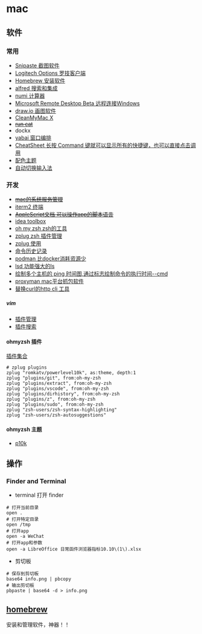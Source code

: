 # mac

## 软件

### 常用

- [Snipaste 截图软件](https://www.snipaste.com/)
- [Logitech Options 罗技客户端](https://www.logitech.com.cn/zh-cn/software/options.html)
- [Homebrew 安装软件](https://brew.sh)
- [alfred 搜索和集成](https://www.alfredapp.com/)
- [numi 计算器](https://github.com/nikolaeu/numi/wiki)
- [Microsoft Remote Desktop Beta 远程连接Windows](https://install.appcenter.ms/orgs/rdmacios-k2vy/apps/microsoft-remote-desktop-for-mac/distribution_groups/all-users-of-microsoft-remote-desktop-for-mac)
- [draw.io 画图软件](https://app.diagrams.net/)
- [CleanMyMac X](https://cleanmymac.com/)
- ~~[run cat](https://apps.apple.com/cn/app/runcat/id1429033973?mt=12)~~
- dockx
- [yabai 窗口编排](https://github.com/koekeishiya/yabai)
- [CheatSheet 长按 Command 键就可以显示所有的快捷键，也可以直接点击调用](https://www.mediaatelier.com/CheatSheet/)
- [配色主题](https://draculatheme.com/)
- [自动切换输入法](https://github.com/itsuhane/SwitchKey)

### 开发

- ~~[mac的系统服务管理](https://www.launchd.info/)~~
- [iterm2 终端](https://iterm2.com/)
- ~~[AppleScript文档 可以操作app的脚本语言](https://developer.apple.com/library/archive/documentation/AppleScript/Conceptual/AppleScriptLangGuide/introduction/ASLR_intro.html)~~
- [idea toolbox](https://www.jetbrains.com/toolbox-app/)
- [oh my zsh zsh的工具](https://ohmyz.sh/)
- [zplug zsh 插件管理](https://github.com/zplug/zplug)
- [zplug 使用](https://www.jkg.tw/p2965/)
- [命令历史记录](https://github.com/ellie/atuin)
- [podman 比docker消耗资源少](https://podman.io/)
- [lsd 功能强大的ls](https://github.com/lsd-rs/lsd)
- [绘制多个主机的 ping 时间图,通过标志绘制命令的执行时间--cmd](https://github.com/orf/gping)
- [proxyman mac平台抓包软件](https://proxyman.io/)
- [替换curl的http cli 工具](https://github.com/httpie/cli)

##### vim

- [插件管理](https://github.com/VundleVim/Vundle.vim)
- [插件搜索](https://vimawesome.com)

#### ohmyzsh 插件

[插件集合](https://github.com/ohmyzsh/ohmyzsh/wiki/Plugins)

```shell
# zplug plugins
zplug "romkatv/powerlevel10k", as:theme, depth:1
zplug "plugins/git", from:oh-my-zsh
zplug "plugins/extract", from:oh-my-zsh
zplug "plugins/vscode", from:oh-my-zsh
zplug "plugins/dirhistory", from:oh-my-zsh
zplug "plugins/z", from:oh-my-zsh
zplug "plugins/sudo", from:oh-my-zsh
zplug "zsh-users/zsh-syntax-highlighting"
zplug "zsh-users/zsh-autosuggestions"
```

#### ohmyzsh 主题

- [p10k](https://github.com/romkatv/powerlevel10k)

## 操作

### Finder and Terminal

- terminal 打开 finder

```shell
# 打开当前目录
open .
# 打开特定目录
open /tmp
# 打开app
open -a WeChat
# 打开app和参数
open -a LibreOffice 日常函件浏览器指标10.10\(1\).xlsx
```

- 剪切板

```shell
# 保存到剪切板
base64 info.png | pbcopy
# 输出剪切板
pbpaste | base64 -d > info.png
```

## [homebrew](https://brew.sh)

安装和管理软件，神器！！
